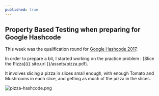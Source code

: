 ```yaml
---
published: true
---
```

## Property Based Testing when preparing for Google Hashcode

This week was the qualification round for [Google Hashcode 2017](https://hashcode.withgoogle.com/).

In order to prepare a bit, I started working on the practice problem : [Slice the Pizza]({{ site.url }}/assets/pizza.pdf).

It involves slicing a pizza in slices small enough, with enough Tomato and Mushrooms in each slice, and getting as much of the pizza in the slices.

![pizza-hashcode.png]({{site.baseurl}}/_posts/pizza-hashcode.png)

